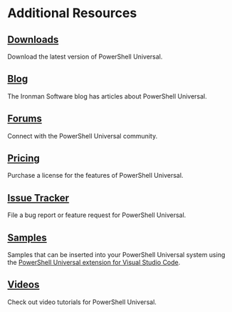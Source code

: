 # Additional Resources

## [Downloads](https://ironmansoftware.com/downloads)

Download the latest version of PowerShell Universal.&#x20;

## [Blog](https://blog.ironmansoftware.com/tags/powershelluniversal/)

The Ironman Software blog has articles about PowerShell Universal.&#x20;

## [Forums](https://forums.ironmansoftware.com)

Connect with the PowerShell Universal community.&#x20;

## [Pricing](https://ironmansoftware.com/pricing/powershell-universal)

Purchase a license for the features of PowerShell Universal.&#x20;

## [Issue Tracker](https://github.com/ironmansoftware/issues)

File a bug report or feature request for PowerShell Universal.

## [Samples](https://github.com/ironmansoftware/universal-samples)

Samples that can be inserted into your PowerShell Universal system using the [PowerShell Universal extension for Visual Studio Code](https://marketplace.visualstudio.com/items?itemName=ironmansoftware.powershell-universal).

## [Videos](https://www.youtube.com/watch?v=LaZA90UzLPw\&list=PL-0mHH7DlSiQ5q66FXHerWv2vOOodD2U9)

Check out video tutorials for PowerShell Universal.&#x20;
